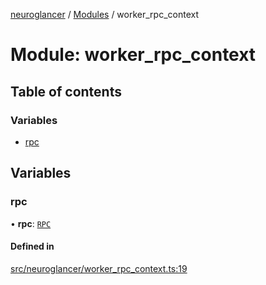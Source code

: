 [neuroglancer](../README.md) / [Modules](../modules.md) / worker\_rpc\_context

# Module: worker\_rpc\_context

## Table of contents

### Variables

- [rpc](worker_rpc_context.md#rpc)

## Variables

### rpc

• **rpc**: [`RPC`](../classes/worker_rpc.RPC.md)

#### Defined in

[src/neuroglancer/worker_rpc_context.ts:19](https://github.com/ActiveBrainAtlas2/neuroglancer/blob/b9eb98e6/src/neuroglancer/worker_rpc_context.ts#L19)
